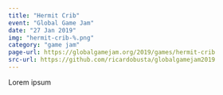 ```yaml
---
title: "Hermit Crib"
event: "Global Game Jam"
date: "27 Jan 2019"
img: "hermit-crib-%.png"
category: "game jam"
page-url: https://globalgamejam.org/2019/games/hermit-crib
src-url: https://github.com/ricardobusta/globalgamejam2019
---
```

Lorem ipsum
